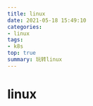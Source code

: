 ```yaml
---
title: linux
date: 2021-05-18 15:49:10
categories: 
- linux
tags:
- k8s
top: true
summary: 玩转linux
---
```


# linux
